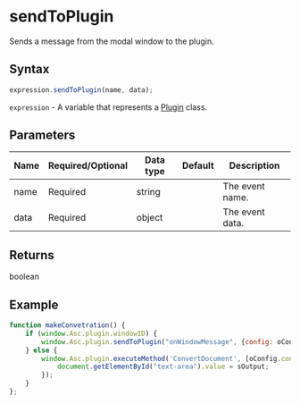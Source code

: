 # sendToPlugin

Sends a message from the modal window to the plugin.

## Syntax

```javascript
expression.sendToPlugin(name, data);
```

`expression` - A variable that represents a [Plugin](../Plugin.md) class.

## Parameters

| **Name** | **Required/Optional** | **Data type** | **Default** | **Description** |
| ------------- | ------------- | ------------- | ------------- | ------------- |
| name | Required | string |  | The event name. |
| data | Required | object |  | The event data. |

## Returns

boolean

## Example

```javascript editor-docx
function makeConvetration() {
    if (window.Asc.plugin.windowID) {
        window.Asc.plugin.sendToPlugin("onWindowMessage", {config: oConfig});
    } else {
        window.Asc.plugin.executeMethod('ConvertDocument', [oConfig.convertType, oConfig.htmlHeadings, oConfig.base64img, oConfig.demoteHeadings, oConfig.renderHTMLTags], function(sOutput) {
            document.getElementById("text-area").value = sOutput;
        });
    }
};
```
